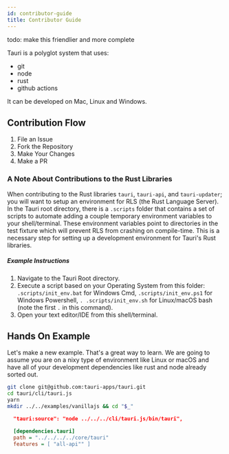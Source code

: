 ```yaml
---
id: contributor-guide
title: Contributor Guide
---
```


todo: make this friendlier and more complete

Tauri is a polyglot system that uses:

- git
- node
- rust
- github actions

It can be developed on Mac, Linux and Windows.

## Contribution Flow

1. File an Issue
2. Fork the Repository
3. Make Your Changes
4. Make a PR

### A Note About Contributions to the Rust Libraries

When contributing to the Rust libraries `tauri`, `tauri-api`, and `tauri-updater`; you will want to setup an environment for RLS (the Rust Language Server). In the Tauri root directory, there is a `.scripts` folder that contains a set of scripts to automate adding a couple temporary environment variables to your shell/terminal. These environment variables point to directories in the test fixture which will prevent RLS from crashing on compile-time. This is a necessary step for setting up a development environment for Tauri's Rust libraries.

##### _Example Instructions_

1. Navigate to the Tauri Root directory.
2. Execute a script based on your Operating System from this folder: `.scripts/init_env.bat` for Windows Cmd, `.scripts/init_env.ps1` for Windows Powershell, `. .scripts/init_env.sh` for Linux/macOS bash (note the first `.` in this command).
3. Open your text editor/IDE from this shell/terminal.

## Hands On Example

Let's make a new example. That's a great way to learn. We are going to assume you are on a nixy type of environment like Linux or macOS and have all of your development dependencies like rust and node already sorted out.

```sh
git clone git@github.com:tauri-apps/tauri.git
cd tauri/cli/tauri.js
yarn
mkdir ../../examples/vanillajs && cd "$_"
```

```json
  "tauri:source": "node ../../../cli/tauri.js/bin/tauri",
```

```ini
  [dependencies.tauri]
  path = "../../../../core/tauri"
  features = [ "all-api"" ]
```
